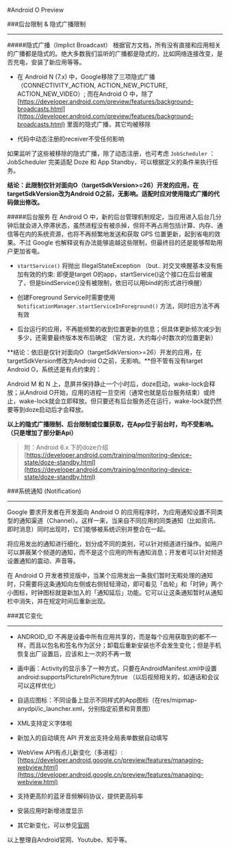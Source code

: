 #Android O Preview

###后台限制 & 隐式广播限制
***

#####隐式广播（Implict Broadcast）
根据官方文档，所有没有直接和应用相关的广播都是隐式的。绝大多数我们监听的广播都是隐式的，比如网络连接改变，是否充电，安装了新应用等等。

* 在 Android N (7.x) 中，Google移除了三项隐式广播（CONNECTIVITY_ACTION, ACTION_NEW_PICTURE, ACTION_NEW_VIDEO）; 而在Android O 中，除了 [https://developer.android.com/preview/features/background-broadcasts.html](https://developer.android.com/preview/features/background-broadcasts.html) 里面的隐式广播，其它均被移除

* 代码中动态注册的receiver不受任何影响

如果监听了这些被移除的隐式广播，除了动态注册，也可考虑 `JobScheduler` ：JobScheduler 完美适配 Doze 和 App Standby，可以根据定义的条件来执行任务。
**结论：此限制仅针对面向O（targetSdkVersion>=26）开发的应用，在targetSdkVersion改为Android O之前，无影响。适配时应对使用隐式广播的代码做出修改。**
#####后台服务在 Android O 中，新的后台管理机制规定，当应用进入后台几分钟后就会进入停滞状态，虽然进程没有被杀掉，但将不再占用包括计算、内存、通信等在内的系统资源，也将不再频繁地发送和获取 GPS 位置更新，起到省电的效果。不过 Google 也解释说有办法能够逾越这些限制，但最终目的还是能够帮助用户更加省电。* `startService()` 将抛出 IllegalStateException （but.. 对交叉唤醒基本没有施加有效的约束: 即便是target O的app，startService()这个接口在后台被废了，但是bindService()没有被限制，依旧可以用bind的形式进行唤醒）

* 创建Foreground Service时需要使用 `NotificationManager.startServiceInForeground()` 方法，同时旧方法不再有效

* 后台运行的应用，不再能频繁的收到位置更新的信息；但具体更新频次减少到多少，还需要最终版本发布后确定 （官方说，大约每小时数次的位置更新）**结论：依旧是仅针对面向O（targetSdkVersion>=26）开发的应用，在targetSdkVersion修改为Android O之前，无影响。**但不管有没有target Android O，系统还是有点约束的：Android M 和 N 上，息屏并保持静止一个小时后，doze启动，wake-lock会释放；从Android O开始，应用的进程一旦空闲（通常也就是后台服务结束）或终止，wake-lock就会立即释放。但只要还有后台服务还在运行，wake-lock就仍然要等到doze启动后才会释放。
**以上的隐式广播限制、后台限制或位置获取，在App位于前台时，均不受影响。（只是增加了部分新Api）**> 附：Android 6.x 下的doze介绍 [https://developer.android.com/training/monitoring-device-state/doze-standby.html](https://developer.android.com/training/monitoring-device-state/doze-standby.html)
###系统通知 (Notification)
***
Google 要求开发者在开发面向 Android O 的应用程序时，为应用通知设置不同类型的通知渠道（Channel）。这样一来，当来自不同应用的同类通知（比如资讯、即时消息）同时出现时，它们能够被系统识别并整合在一起。将应用发出的通知进行细化，划分成不同的类别，可以针对频道进行操作。如用户可以屏蔽某个频道的通知，而不是这个应用的所有通知消息；开发者可以针对频道设置通知的震动、声音等。
在 Android O 开发者预览版中，当某个应用发出一条我们暂时无暇处理的通知时，只需要将这条通知向左侧或右侧轻轻滑动，即可看见「齿轮」和「时钟」两个小图标，时钟图标就是新加入的「通知延后」功能。它可以让这条通知暂时从通知栏中消失，并在规定时间后重新出现。

###其它变化
***

* ANDROID_ID 不再是设备中所有应用共享的，而是每个应用获取到的都不一样，而且以包名和签名作为区分；卸载后重新安装也不会发生变化；但是手机恢复出厂设置后，应该和上一次的不再一致

* 画中画：Activity的显示多了一种方式，只要在AndroidManifest.xml中设置android:supportsPictureInPicture为true （以后视频相关的，如通话和会议可以这样优化）

* 自适应图标：不同设备上显示不同样式的App图标（在res/mipmap-anydpi/ic_launcher.xml，分别指定前景和背景图）

* XML支持定义字体啦

* 新加入的自动填充 API 开发出支持全局表单数据自动填写

* WebView API有点儿新变化（多进程）: [https://developer.android.google.cn/preview/features/managing-webview.html](https://developer.android.google.cn/preview/features/managing-webview.html)

* 支持更高阶的蓝牙音频解码协议，提供更高码率

* 安装应用时新增进度显示

* 其它新变化，可以参见[官网](https://developer.android.google.cn/preview/behavior-changes.html)
以上整理自Android官网、Youtube、知乎等。

